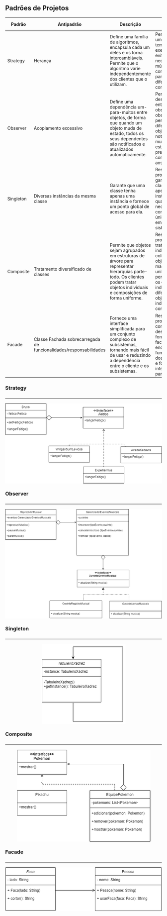 <h2>Padrões de Projetos</h2>

<table>
  <thead>
    <tr>
      <th>Padrão</th>
      <th>Antipadrão</th>
      <th>Descrição</th>
      <th>Problema Resolvido</th>
    </tr>
  </thead>
  <tbody>
    <tr>
      <td>Strategy</td>
      <td>Herança</td>
      <td>Define uma família de algoritmos, encapsula cada um deles e os torna intercambiáveis. Permite que o algoritmo varie independentemente dos clientes que o utilizam.</td>
      <td>Permite escolher um algoritmo em tempo de execução, evitando a necessidade de múltiplos condicionais para lidar com diferentes comportamentos.</td>
    </tr>
    <tr>
      <td>Observer</td>
      <td>Acoplamento excessivo</td>
      <td>Define uma dependência um-para-muitos entre objetos, de forma que quando um objeto muda de estado, todos os seus dependentes são notificados e atualizados automaticamente.</td>
      <td>Permite o desacoplamento entre o sujeito observado e os observadores, permitindo que diferentes objetos sejam notificados de mudanças de estado sem que precisem conhecer uns aos outros.</td>
    </tr>
    <tr>
      <td>Singleton</td>
      <td>Diversas instâncias da mesma classe</td>
      <td>Garante que uma classe tenha apenas uma instância e fornece um ponto global de acesso para ela.</td>
      <td>Resolve o problema de garantir que uma classe tenha apenas uma instância, útil quando é necessário compartilhar uma única instância em todo o sistema.</td>
    </tr>
    <tr>
      <td>Composite</td>
      <td>Tratamento diversificado de classes</td>
      <td>Permite que objetos sejam agrupados em estruturas de árvore para representar hierarquias parte-todo. Os clientes podem tratar objetos individuais e composições de forma uniforme.</td>
      <td>Resolve o problema de tratar objetos individuais e coleções de objetos de maneira uniforme, permitindo que os clientes sejam indiferentes à diferença entre objetos individuais e composições.</td>
    </tr>
    <tr>
      <td>Facade</td>
      <td> Classe Fachada sobrecarregada de funcionalidades/responsabilidades</td>
      <td>Fornece uma interface simplificada para um conjunto complexo de subsistemas, tornando mais fácil de usar e reduzindo a dependência entre o cliente e os subsistemas.</td>
      <td>Resolve o problema de complexidade desnecessária, fornecendo uma fachada que encapsula a funcionalidade dos subsistemas e fornece uma interface simples para o cliente.</td>
    </tr>
  </tbody>
</table>

<h3>Strategy<h3>
 <hr>
<img src="https://raw.githubusercontent.com/heyanaleal/Bertoti/main/PadroesDeProjetos/Strategy/img/strategy.drawio.png" style="display: block; margin: 0 auto;">
<h3>Observer<h3>
 <hr>
<img src="https://raw.githubusercontent.com/heyanaleal/Bertoti/main/PadroesDeProjetos/Observer/img/observer.drawio.png" style="display: block; margin: 0 auto;">
  <h3>Singleton<h3>
 <hr>
<img src="https://raw.githubusercontent.com/lara-leal/bertoti/main/PadroesdeProjeto/Singleton/Diagrama%20sem%20nome.drawio.png" style="display: block; margin: 0 auto;">

  <h3>Composite<h3>
 <hr>
<img src="https://raw.githubusercontent.com/heyanaleal/Bertoti/main/PadroesDeProjetos/Composite/img/composite.drawio.png" style="display: block; margin: 0 auto;">
 <h3>Facade<h3>
 <hr>
<img src="https://raw.githubusercontent.com/heyanaleal/Bertoti/main/PadroesDeProjetos/Facade/img/facadeFaca.png" style="display: block; margin: 0 auto;">

